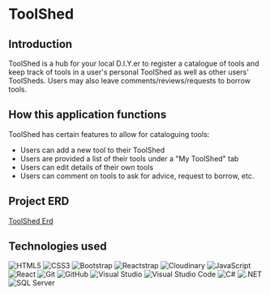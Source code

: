 # ToolShed

## Introduction

ToolShed is a hub for your local D.I.Y.er to register a catalogue of tools and keep track of tools in a user's personal ToolShed as well as other users' ToolSheds. Users may also leave comments/reviews/requests to borrow tools.

## How this application functions

ToolShed has certain features to allow for cataloguing tools:

 - Users can add a new tool to their ToolShed
 - Users are provided a list of their tools under a "My ToolShed" tab
 - Users can edit details of their own tools
 - Users can comment on tools to ask for advice, request to borrow, etc.

## Project ERD

[ToolShed Erd](https://dbdiagram.io/d/64b03d9e02bd1c4a5e0a0b43)

## Technologies used

![HTML5](https://img.shields.io/badge/html5%20-%23E34F26.svg?&style=for-the-badge&logo=html5&logoColor=white) ![CSS3](https://img.shields.io/badge/css3%20-%231572B6.svg?&style=for-the-badge&logo=css3&logoColor=white) ![Bootstrap](https://img.shields.io/badge/Bootstrap%20-%23563D7C.svg?&style=for-the-badge&logo=bootstrap&logoColor=white) ![Reactstrap](https://img.shields.io/badge/Reactstrap%20-%23563D7C.svg?&style=for-the-badge&logo=bootstrap&logoColor=white) ![Cloudinary](https://img.shields.io/badge/Cloudinary%20-%230077FF.svg?&style=for-the-badge&logo=cloudinary&logoColor=white)
![JavaScript](https://img.shields.io/badge/javascript%20-%23323330.svg?&style=for-the-badge&logo=javascript&logoColor=%23F7DF1E) ![React](https://img.shields.io/badge/react%20-%2320232a.svg?&style=for-the-badge&logo=react&logoColor=%2361DAFB) ![Git](https://img.shields.io/badge/git%20-%23F05033.svg?&style=for-the-badge&logo=git&logoColor=white) ![GitHub](https://img.shields.io/badge/github%20-%23121011.svg?&style=for-the-badge&logo=github&logoColor=white) ![Visual Studio](https://img.shields.io/badge/Visual_Studio%20-%235C2D91.svg?&style=for-the-badge&logo=visual-studio&logoColor=white)
![Visual Studio Code](https://img.shields.io/badge/VSCode%20-%23007ACC.svg?&style=for-the-badge&logo=visual-studio-code&logoColor=white) ![C#](https://img.shields.io/badge/C%23%20-%23239120.svg?&style=for-the-badge&logo=c-sharp&logoColor=white) ![.NET](https://img.shields.io/badge/.NET%20-%235C2D91.svg?&style=for-the-badge&logo=.net&logoColor=white) ![SQL Server](https://img.shields.io/badge/SQL_Server%20-%23CC2927.svg?&style=for-the-badge&logo=microsoft-sql-server&logoColor=white)